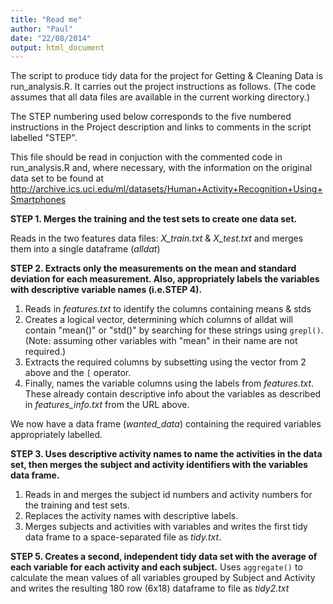 ```yaml
---
title: "Read me"
author: "Paul"
date: "22/08/2014"
output: html_document
---
```


The script to produce tidy data for the project for Getting & Cleaning Data is
run_analysis.R. It carries out the project instructions as follows. (The code 
assumes that all data files are available in the current working directory.)

The STEP numbering used below corresponds to the five numbered instructions in 
the Project description and links to comments in the script labelled "STEP".

This file should be read in conjuction with the commented code in run_analysis.R
and, where necessary, with the information on the original data set to be found
at http://archive.ics.uci.edu/ml/datasets/Human+Activity+Recognition+Using+Smartphones

**STEP 1. Merges the training and the test sets to create one data set.**

Reads in the two features data files: _X\_train.txt_ & _X\_test.txt_ and merges
them into a single dataframe (_alldat_)

**STEP 2. Extracts only the measurements on the mean and standard deviation for 
each measurement. Also, appropriately labels the variables with descriptive 
variable names (i.e.STEP 4).**

1. Reads in _features.txt_ to identify the columns containing means & stds
2. Creates a logical vector, determining which columns of alldat will contain 
"mean()" or "std()" by searching for these strings using `grepl()`. (Note: 
assuming other variables with "mean" in their name are not required.)
3. Extracts the required columns by subsetting using the vector from 2 above and
the `[` operator.
4. Finally, names the variable columns using the labels from _features.txt_. 
These already contain descriptive info about the variables as described in 
_features\_info.txt_ from the URL above.

We now have a data frame (_wanted\_data_) containing the required variables 
appropriately labelled.

**STEP 3. Uses descriptive activity names to name the activities in the data set,
then merges the subject and activity identifiers with the variables data frame.**

1. Reads in and merges the subject id numbers and activity numbers for the 
training and test sets.
2. Replaces the activity names with descriptive labels.
3. Merges subjects and activities with variables and writes the first tidy data
frame to a space-separated file as _tidy.txt_.

**STEP 5. Creates a second, independent tidy data set with the average of each 
variable for each activity and each subject.**
Uses `aggregate()` to calculate the mean values of all variables grouped by 
Subject and Activity and writes the resulting 180 row (6x18) dataframe to file 
as _tidy2.txt_

